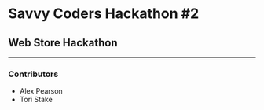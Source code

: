# Savvy Coders Hackathon \#2
## Web Store Hackathon

---

### Contributors
+ Alex Pearson
+ Tori Stake